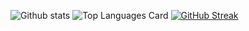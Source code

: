 
![Github stats](https://github-readme-stats.vercel.app/api?username=aegoroff&show_icons=true&count_private=true&theme=dark) ![Top Languages Card](https://github-readme-stats.vercel.app/api/top-langs/?username=aegoroff&layout=compact) [![GitHub Streak](https://github-readme-streak-stats.herokuapp.com/?user=aegoroff)](https://git.io/streak-stats)
